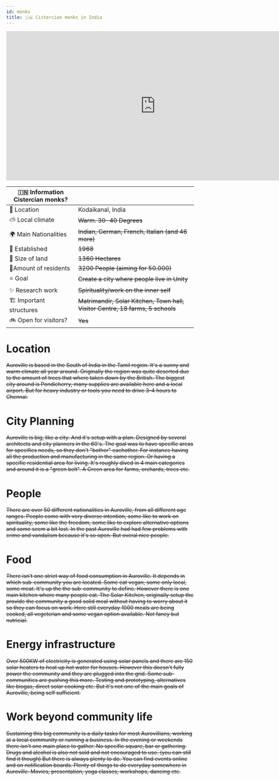 ```yaml
---
id: monks
title: 🇮🇳 Cistercian monks in India
---
```


<div class="videocontainer">
  <iframe width="800" height="400" src="https://www.youtube.com/embed/d-PgtNcByWk" frameborder="0" allow="accelerometer; autoplay; encrypted-media; gyroscope; picture-in-picture" allowfullscreen></iframe>
</div>

🇮🇳 Information Cistercian monks?  |     |
---                       | ---|
📍 Location                  | Kodaikanal, India   |
⛅️ Local climate             | ~~Warm. 30-40 Degrees~~   |
🌍 Main Nationalities        | ~~Indian, German, French, Italian (and 46 more)~~  |
🚩 Established               | ~~1968~~ |
🌳 Size of land              | ~~1360 Hectares~~   |
🙂Amount of residents       | ~~3200 People  (aiming for 50.000)~~  |
⭐️ Goal                      | ~~Create a city where people live in Unity~~   |
✨ Research work             | ~~Spirituality/work on the inner self~~  |
🏗 Important structures      | ~~Matrimandir, Solar Kitchen, Town hall, Visitor Centre, 18 farms, 5 schools~~  |
🚲 Open for visitors?        | ~~Yes~~   |

# Location
~~Auroville is based in the South of India in the Tamil region. It's a sunny and warm climate all year around. Originally the region was quite deserted due to the amount of trees that where taken down by the British. The biggest city around is Pondicherry, many supplies are available here and a local airport. But for heavy industry or tools you need to drive 3-4 hours to Chennai.~~


# City Planning
~~Auroville is big, like a city. And it's setup with a plan. Designed by several architects and city planners in the 60's. The goal was to have specific areas for specifics needs, so they don't "bother" eachother. For instance having all the production and manufacturing in the same region. Or having a specific residential area for living. It's roughly dived in 4 main categories and around it is a "green belt". A Green area for farms, orchards, trees etc.~~


# People
~~There are over 50 different nationalities in Auroville, from all different age ranges. People come with very diverse intention, some like to work on spirituality, some like the freedom, some like to explore alternative options and some seem a bit lost. In the past Auroville had had few problems with crime and vandalism because it's so open. But overal nice people.~~

# Food
~~There isn't one strict way of food consumption in Auroville. It depends in which sub-community you are located. Some eat vegan, some only local, some meat. It's up the the sub-community to define. However there is one main kitchen where many people eat. The Solar Kitchen, originally setup the provide the community a good solid meal without having to worry about it so they can focus on work. Here still everyday 1000 meals are being cooked, all vegeterian and some vegan option available. Not fancy but nutricial.~~

# Energy infrastructure
~~Over 500KW of electricity is generated using solar panels and there are 150 solar heaters to heat up hot water for houses. However this doesn't fully power the community and they are plugged into the grid. Some sub-communities are pushing this more. Testing and prototyping, alternatives like biogas, direct solar cooking etc. But it's not one of the main goals of Auroville, being self sufficient.~~

# Work beyond community life
~~Sustaining this big community is a daily tasks for most Aurovillians, working at a local community or running a business. In the evening or weekends there isn't one main place to gather. No specific square, bar or gathering. Drugs and alcohol is also not sold and not encouraged to use. (you can still find it though) But there is always plenty to do. You can find events online and on notification boards. Plenty of things to do everyday somewhere in Auroville. Movies, presentation, yoga classes, workshops, dancing etc.~~
